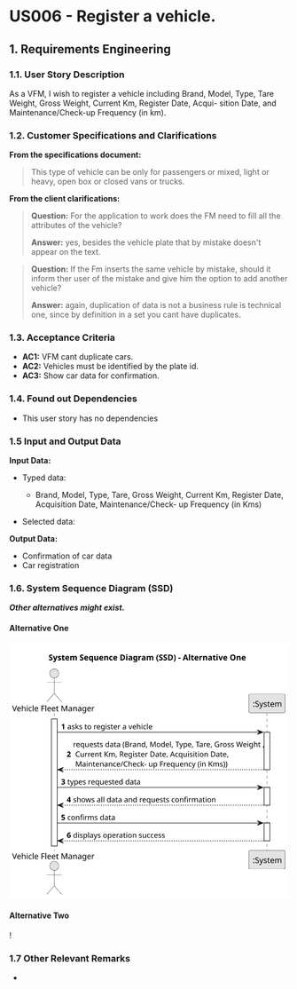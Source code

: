 # US006 - Register a vehicle.

## 1. Requirements Engineering

### 1.1. User Story Description

As a VFM, I wish to register a vehicle including Brand, Model,
Type, Tare Weight, Gross Weight, Current Km, Register Date, Acqui-
sition Date, and Maintenance/Check-up Frequency (in km).

### 1.2. Customer Specifications and Clarifications 

**From the specifications document:**

>	This type of vehicle can be only for passengers or mixed, light or heavy, open box or closed vans or trucks.


**From the client clarifications:**

> **Question:** For the application to work does the FM need to fill all the attributes of the vehicle?
>
> **Answer:** yes, besides the vehicle plate that by mistake doesn't appear on the text.

> **Question:** If the Fm inserts the same vehicle by mistake, should it inform ther user of the mistake and give him the option to add another vehicle?
>
> **Answer:** again, duplication of data is not a business rule is technical one, since by definition in a set you cant have duplicates.

### 1.3. Acceptance Criteria

* **AC1:** VFM cant duplicate cars.
* **AC2:** Vehicles must be identified by the plate id.
* **AC3:** Show car data for confirmation.

### 1.4. Found out Dependencies

* This user story has no dependencies

### 1.5 Input and Output Data

**Input Data:**

* Typed data:
    * Brand, Model, Type, Tare, Gross Weight, Current Km, Register Date, Acquisition Date, Maintenance/Check- up Frequency (in Kms)
	
* Selected data:
 

**Output Data:**

* Confirmation of car data
* Car registration

### 1.6. System Sequence Diagram (SSD)

**_Other alternatives might exist._**

#### Alternative One

![System Sequence Diagram - Alternative One](svg/us006-system-sequence-diagram-alternative-one.svg)

#### Alternative Two

!

### 1.7 Other Relevant Remarks

* 